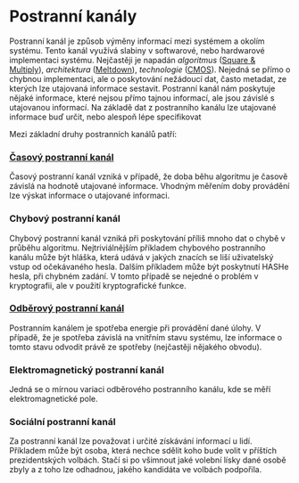 # Postranní kanály

Postranní kanál je způsob výměny informací mezi systémem a okolím systému. Tento kanál využívá slabiny v softwarové, nebo hardwarové implementaci systému. Nejčastěji je napadán *algoritmus* ([Square & Multiply]()), *architektura* ([Meltdown]()), *technologie* ([CMOS]()). Nejedná se přímo o chybnou implementaci, ale o poskytování nežádoucí dat, často metadat, ze kterých lze utajovaná informace sestavit.
Postranní kanál nám poskytuje nějaké informace, které nejsou přímo tajnou informací, ale jsou závislé s utajovanou informací. Na základě dat z postranního kanálu lze utajované informace buď určit, nebo alespoň lépe specifikovat 



Mezi základní druhy postranních kanálů patří:
### [Časový postranní kanál](casovy_postranni_kanal.md)
Časový postranní kanál vzniká v případě, že doba běhu algoritmu je časově závislá na hodnotě utajované informace. Vhodným měřením doby provádění lze výskat informace o utajované informaci.    
### Chybový postranní kanál
Chybový postranní kanál vzniká při poskytování příliš mnoho dat o chybě v průběhu algoritmu. Nejtriviálnějším příkladem chybového postranního kanálu může být hláška, která udává v jakých znacích se liší uživatelský vstup od očekávaného hesla. Dalším příkladem může být poskytnutí HASHe hesla, při chybném zadání. V tomto případě se nejedné o problém v kryptografii, ale v použití kryptografické funkce. 
### [Odběrový postranní kanál](odberovy_postranni_kanal.md)
Postranním kanálem je spotřeba energie při provádění dané úlohy. V případě, že je spotřeba závislá na vnitřním stavu systému, lze informace o tomto stavu odvodit právě ze spotřeby (nejčastěji nějakého obvodu).
### Elektromagnetický postranní kanál
Jedná se o mírnou variaci odběrového postranního kanálu, kde se měří elektromagnetické pole.
### Sociální postranní kanál
Za postranní kanál lze považovat i určité získávání informací u lidí. Příkladem může být osoba, která nechce sdělit koho bude volit v příštích prezidentských volbách. Stačí si po všimnout jaké volební lísky dané osobě zbyly a z toho lze odhadnou, jakého kandidáta ve volbách podpořila.